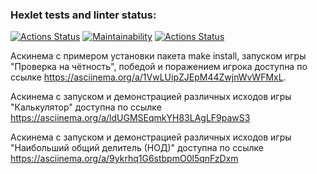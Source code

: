 ### Hexlet tests and linter status:
[![Actions Status](https://github.com/fedorsimakov/php-project-lvl1/workflows/hexlet-check/badge.svg)](https://github.com/fedorsimakov/php-project-lvl1/actions)
[![Maintainability](https://api.codeclimate.com/v1/badges/a99a88d28ad37a79dbf6/maintainability)](https://codeclimate.com/github/codeclimate/codeclimate/maintainability)
[![Actions Status](https://github.com/fedorsimakov/php-project-lvl1/actions/workflows/project-lint.yml/badge.svg)](https://github.com/fedorsimakov/php-project-lvl1/actions/workflows/project-lint.yml)

Аскинема с примером установки пакета make install, запуском игры "Проверка на чётность", победой и поражением игрока доступна по ссылке https://asciinema.org/a/1VwLUipZJEpM44ZwjnWvWFMxL.

Аскинема с запуском и демонстрацией различных исходов игры "Калькулятор" доступна по ссылке https://asciinema.org/a/ldUGMSEqmkYH83LAgLF9pawS3

Аскинема с запуском и демонстрацией различных исходов игры "Наибольший общий делитель (НОД)" доступна по ссылке https://asciinema.org/a/9ykrhq1G6stbpmO0l5qnFzDxm

